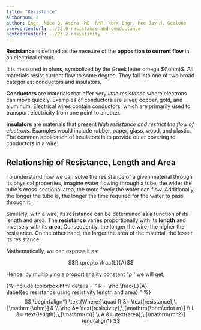 ```yaml
---
title: "Resistance"
authornum: 2
author: Engr. Nico O. Aspra, ME, RMP  <br> Engr. Pee Jay N. Gealone
prevcontenturl: ../23.0-resistance-and-conductance
nextcontenturl: ../23.2-resistivity
---
```



**Resistance** is defined as the measure of the **opposition to current flow** in an electrical circuit. 

It is measured in ohms, symbolized by the Greek letter omega $(\ohm)$.
All materials resist current flow to some degree. They fall into one of two broad categories: conductors and insulators.

**Conductors** are materials that offer very *little resistance* where electrons can move quickly. Examples of conductors are silver, copper, gold, and aluminum. Electrical wires contain conductors, which are primarily used to transport electricity from one point to another.

**Insulators** are materials that present *high resistance and restrict the flow of electrons*. Examples would include rubber, paper, glass, wood, and plastic. The common application of insulators is to provide outer covering to conductors in a wire.

## Relationship of Resistance, Length and Area

To understand how we can solve the resistance of a given material through its physical properties, imagine water flowing through a tube; the wider the tube's cross-sectional area, the more freely the water can flow. Additionally, the longer the tube is, the longer the time required for the water to pass through it.

Similarly, with a wire, its resistance can be determined as a function of its length and area. The **resistance** varies proportionally with its **length** and inversely with its **area**. Consequently, the longer the wire, the higher the resistance. On the other hand, the larger the area of the material, the lesser its resistance.

Mathematically, we can express it as:

$$R \propto \frac{L}{A}$$

Hence, by multiplying a proportianality constant "$\rho$'' we will get,


{% include tcolorbox.html
    details = "
        R = \rho\,\frac{L}{A}
        \label{eq:resistance using resistivity length and area}
    "
%}
$$
\begin{align*}
	\text{Where:}\quad R &= \text{resistance},\, [\mathrm{\ohm}] & \\
    \rho &= \text{resistivity},\,[\mathrm{\ohm\cdot m}] \\
	L &= \text{length},\,[\mathrm{m}] \\
	A &= \text{area},\,[\mathrm{m^2}]
\end{align*}
$$

<!-- The equation above can also be expressed in terms of the volume. Since the volume of a wire is defined as $V = AL$, then, 

$$
\begin{align}
    R = \rho\,\frac{L}{A} 
      = \rho\,\frac{L^2}{V} 
      = \rho\,\frac{V}{A^2}
\end{align}
$$ -->




